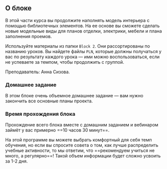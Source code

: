 ## О блоке

В этой части курса вы продолжите наполнять модель интерьера с помощью библиотечных элементов. На ее основе вы сможете сделать новые модельные виды для планов отделки, электрики, мебели и плана заполнения проемов.

Используйте материалы из папки `Block 2`. Они рассортированы по названию уроков. Вы найдете файлы `PLN`, которые должны получаться у вас по результату каждого урока — ими можно воспользоваться, если не успеваете за темпом, чтобы продолжить с группой.

Преподаватель: Анна Сизова.

### Домашнее задание

В этом блоке очень объемное домашнее задание — вам нужно закончить все основные планы проекта.

### Время прохождения блока

Прохождение всего блока вместе с домашним заданием и вебинаром займёт у вас примерно ==10 часов 30 минут==.

На этой программе вы можете выбрать комфортный для себя темп обучения, но если вы спросите совета о том, как лучше распределить учебные активности, то мы ответим, что ==рекомендуем учиться не много, а регулярно==! Такой объем информации будет сложно усвоить за 1-2 дня.


